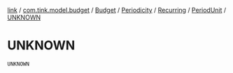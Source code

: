 [link](../../../../../index.md) / [com.tink.model.budget](../../../../index.md) / [Budget](../../../index.md) / [Periodicity](../../index.md) / [Recurring](../index.md) / [PeriodUnit](index.md) / [UNKNOWN](./-u-n-k-n-o-w-n.md)

# UNKNOWN

`UNKNOWN`